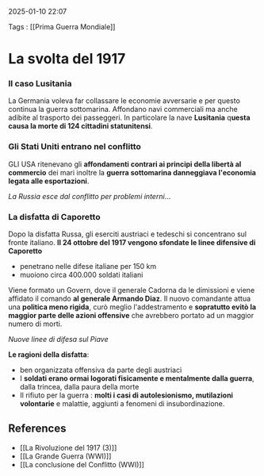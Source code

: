 2025-01-10 22:07

Tags : [[Prima Guerra Mondiale]]

# La svolta del 1917

### Il caso Lusitania
La Germania voleva far collassare le economie avversarie e per questo continua la guerra sottomarina. Affondano navi commerciali ma anche adibite al trasporto dei passeggeri. In particolare la nave **Lusitania** q**uesta causa la morte di 124 cittadini statunitensi**.

### Gli Stati Uniti entrano nel conflitto
GLI USA ritenevano gli **affondamenti contrari ai principi della libertà al commercio** dei mari inoltre la **guerra sottomarina danneggiava l'economia legata alle esportazioni**.

*La Russia esce dal conflitto per problemi interni*...

### La disfatta di Caporetto
Dopo la disfatta Russa, gli eserciti austriaci e tedeschi si concentrano sul fronte italiano. **Il 24 ottobre del 1917 vengono sfondate le linee difensive di Caporetto**
- penetrano nelle difese italiane per 150 km
- muoiono circa 400.000 soldati italiani
 
Viene formato un Govern, dove il generale Cadorna da le dimissioni e viene affidato il comando **al generale Armando Diaz**. Il nuovo comandante attua una **politica meno rigida**, curò meglio l'addestramento e **sopratutto evitò la maggior parte delle azioni offensive** che avrebbero portato ad un maggior numero di morti.

*Nuove linee di difesa sul Piave*

**Le ragioni della disfatta**: 
- ben organizzata offensiva da parte degli austriaci
- I **soldati erano ormai logorati fisicamente e mentalmente dalla guerra**, dalla trincea, dalla paura della morte
- Il rifiuto per la guerra : **molti i casi di autolesionismo, mutilazioni volontarie** e malattie, aggiunti a fenomeni di insubordinazione.
## References

- [[La Rivoluzione del 1917 (3)]]
- [[La Grande Guerra (WWI)]]
- [[La conclusione del Conflitto (WWI)]]